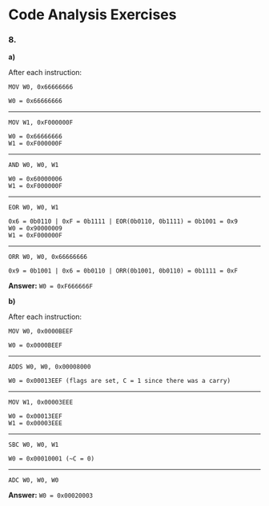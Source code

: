 # Code Analysis Exercises

### 8.
**a)**

After each instruction:
```Assembly
MOV W0, 0x66666666
```

```
W0 = 0x66666666
```

---
```Assembly
MOV W1, 0xF000000F
```

```
W0 = 0x66666666
W1 = 0xF000000F
```
---
```Assembly
AND W0, W0, W1
```

```
W0 = 0x60000006
W1 = 0xF000000F
```
---
```Assembly
EOR W0, W0, W1
```

```
0x6 = 0b0110 | 0xF = 0b1111 | EOR(0b0110, 0b1111) = 0b1001 = 0x9
W0 = 0x90000009
W1 = 0xF000000F
```
---
```Assembly
ORR W0, W0, 0x66666666
```

```
0x9 = 0b1001 | 0x6 = 0b0110 | ORR(0b1001, 0b0110) = 0b1111 = 0xF
```

**Answer:** ```W0 = 0xF666666F```

**b)**

After each instruction:
```Assembly
MOV W0, 0x0000BEEF
```

```
W0 = 0x0000BEEF
```
---
```Assembly
ADDS W0, W0, 0x00008000
```

```
W0 = 0x00013EEF (flags are set, C = 1 since there was a carry)
```
---
```Assembly
MOV W1, 0x00003EEE
```

```
W0 = 0x00013EEF
W1 = 0x00003EEE
```
---
```Assembly
SBC W0, W0, W1
```

```
W0 = 0x00010001 (~C = 0)
```
---
```Assembly
ADC W0, W0, W0
```

**Answer:** ```W0 = 0x00020003```
